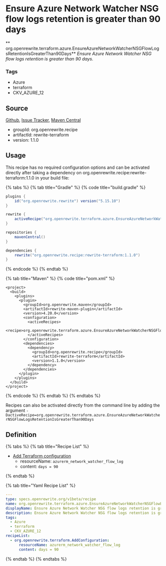 # Ensure Azure Network Watcher NSG flow logs retention is greater than 90 days

** org.openrewrite.terraform.azure.EnsureAzureNetworkWatcherNSGFlowLogsRetentionIsGreaterThan90Days**
_Ensure Azure Network Watcher NSG flow logs retention is greater than 90 days._

### Tags

* Azure
* terraform
* CKV_AZURE_12

## Source

[Github](https://github.com/openrewrite/rewrite-terraform), [Issue Tracker](https://github.com/openrewrite/rewrite-terraform/issues), [Maven Central](https://search.maven.org/artifact/org.openrewrite.recipe/rewrite-terraform/1.1.0/jar)

* groupId: org.openrewrite.recipe
* artifactId: rewrite-terraform
* version: 1.1.0


## Usage

This recipe has no required configuration options and can be activated directly after taking a dependency on org.openrewrite.recipe:rewrite-terraform:1.1.0 in your build file:

{% tabs %}
{% tab title="Gradle" %}
{% code title="build.gradle" %}
```groovy
plugins {
    id("org.openrewrite.rewrite") version("5.15.10")
}

rewrite {
    activeRecipe("org.openrewrite.terraform.azure.EnsureAzureNetworkWatcherNSGFlowLogsRetentionIsGreaterThan90Days")
}

repositories {
    mavenCentral()
}

dependencies {
    rewrite("org.openrewrite.recipe:rewrite-terraform:1.1.0")
}
```
{% endcode %}
{% endtab %}

{% tab title="Maven" %}
{% code title="pom.xml" %}
```markup
<project>
  <build>
    <plugins>
      <plugin>
        <groupId>org.openrewrite.maven</groupId>
        <artifactId>rewrite-maven-plugin</artifactId>
        <version>4.20.0</version>
        <configuration>
          <activeRecipes>
            <recipe>org.openrewrite.terraform.azure.EnsureAzureNetworkWatcherNSGFlowLogsRetentionIsGreaterThan90Days</recipe>
          </activeRecipes>
        </configuration>
        <dependencies>
          <dependency>
            <groupId>org.openrewrite.recipe</groupId>
            <artifactId>rewrite-terraform</artifactId>
            <version>1.1.0</version>
          </dependency>
        </dependencies>
      </plugin>
    </plugins>
  </build>
</project>
```
{% endcode %}
{% endtab %}
{% endtabs %}

Recipes can also be activated directly from the command line by adding the argument `-DactiveRecipe=org.openrewrite.terraform.azure.EnsureAzureNetworkWatcherNSGFlowLogsRetentionIsGreaterThan90Days`

## Definition

{% tabs %}
{% tab title="Recipe List" %}
* [Add Terraform configuration](../../terraform/addconfiguration.md)
  * resourceName: `azurerm_network_watcher_flow_log`
  * content: `days = 90`

{% endtab %}

{% tab title="Yaml Recipe List" %}
```yaml
---
type: specs.openrewrite.org/v1beta/recipe
name: org.openrewrite.terraform.azure.EnsureAzureNetworkWatcherNSGFlowLogsRetentionIsGreaterThan90Days
displayName: Ensure Azure Network Watcher NSG flow logs retention is greater than 90 days
description: Ensure Azure Network Watcher NSG flow logs retention is greater than 90 days.
tags:
  - Azure
  - terraform
  - CKV_AZURE_12
recipeList:
  - org.openrewrite.terraform.AddConfiguration:
      resourceName: azurerm_network_watcher_flow_log
      content: days = 90

```
{% endtab %}
{% endtabs %}
